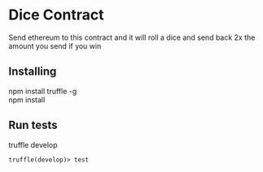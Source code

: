 # Dice Contract 
 
Send ethereum to this contract and it will roll a dice and send back 2x the amount you send if you win 
 
## Installing
 
npm install truffle -g  
npm install  
 
## Run tests  
  
truffle develop  
  
```
truffle(develop)> test
```
  
